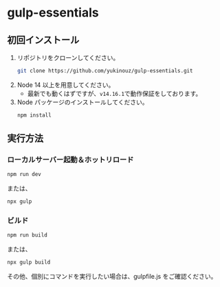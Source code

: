 # gulp-essentials

## 初回インストール

1. リポジトリをクローンしてください。
   ```zsh
   git clone https://github.com/yukinouz/gulp-essentials.git
   ```
1. Node 14 以上を用意してください。
   - 最新でも動くはずですが、`v14.16.1`で動作保証をしております。
1. Node パッケージのインストールしてください。
   ```zsh
   npm install
   ```

## 実行方法

### ローカルサーバー起動＆ホットリロード

```zsh
npm run dev
```

または、

```zsh
npx gulp
```

### ビルド

```zsh
npm run build
```

または、

```zsh
npx gulp build
```

その他、個別にコマンドを実行したい場合は、gulpfile.js をご確認ください。
